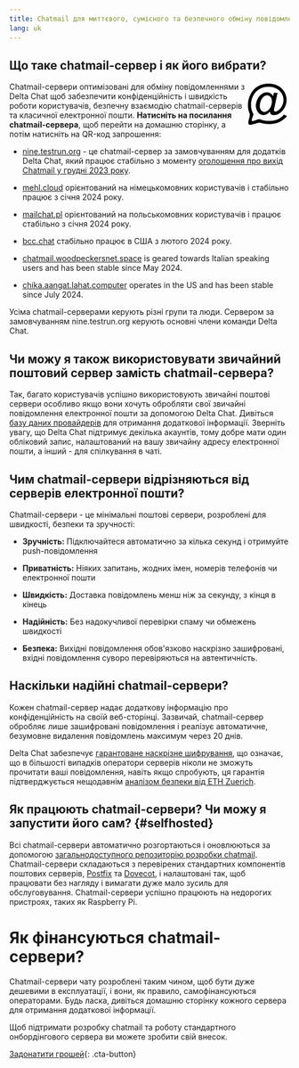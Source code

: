 ```yaml
---
title: Chatmail для миттєвого, сумісного та безпечного обміну повідомленнями
lang: uk
---
```



## Що таке chatmail-сервер і як його вибрати? 

<img alt="Chatmail logo" src="../assets/logos/chatmail.svg" width="80" style="float:right;" />

Chatmail-сервери оптимізовані для обміну повідомленнями з Delta Chat щоб забезпечити конфіденційність і швидкість роботи користувачів, безпечну взаємодію chatmail-серверів та класичної електронної пошти. **Натисніть на посилання chatmail-сервера**, щоб перейти на домашню сторінку, а потім натисніть на QR-код запрошення: 

- [nine.testrun.org](https://nine.testrun.org) - це chatmail-сервер за замовчуванням для додатків Delta Chat, який працює стабільно з моменту [оголошення про вихід Chatmail у грудні 2023 року](https://delta.chat/en/2023-12-13-chatmail).

- [mehl.cloud](https://mehl.cloud) орієнтований на німецькомовних користувачів і стабільно працює з січня 2024 року.

- [mailchat.pl](https://mailchat.pl) орієнтований на польськомовних користувачів і працює стабільно з січня 2024 року.

- [bcc.chat](https://bcc.chat) стабільно працює в США з лютого 2024 року.

- [chatmail.woodpeckersnet.space](https://chatmail.woodpeckersnest.space/)
  is geared towards Italian speaking users and has been 
  stable since May 2024.

- [chika.aangat.lahat.computer](https://chika.aangat.lahat.computer/)
  operates in the US and has been stable since July 2024.

Усіма chatmail-серверами керують різні групи та люди. Сервером за замовчуванням nine.testrun.org керують основні члени команди Delta Chat.

## Чи можу я також використовувати звичайний поштовий сервер замість chatmail-сервера?

Так, багато користувачів успішно використовують звичайні поштові сервери особливо якщо вони хочуть обробляти свої звичайні повідомлення електронної пошти за допомогою Delta Chat. Дивіться [базу даних провайдерів](https://providers.delta.chat) для отримання додаткової інформації. Зверніть увагу, що Delta Chat підтримує декілька акаунтів, тому добре мати один обліковий запис, налаштований на вашу звичайну адресу електронної пошти, а інший - для спілкування в чаті.


## Чим chatmail-сервери відрізняються від серверів електронної пошти?

Chatmail-сервери - це мінімальні поштові сервери, розроблені для швидкості, безпеки та зручності:

- **Зручність:** Підключайтеся автоматично за кілька секунд і отримуйте push-повідомлення

- **Приватність:** Ніяких запитань, жодних імен, номерів телефонів чи електронної пошти

- **Швидкість:** Доставка повідомлень менш ніж за секунду, з кінця в кінець

- **Надійність:** Без надокучливої перевірки спаму чи обмежень швидкості

- **Безпека:** Вихідні повідомлення обов'язково наскрізно зашифровані, вхідні повідомлення суворо перевіряються на автентичність.


## Наскільки надійні chatmail-сервери?

Кожен chatmail-сервер надає додаткову інформацію про конфіденційність на своїй веб-сторінці. Зазвичай, chatmail-сервер обробляє лише зашифровані повідомлення і реалізує автоматичне, безумовне видалення повідомлень максимум через 20 днів.

Delta Chat забезпечує [гарантоване наскрізне шифрування](https://delta.chat/en/2023-11-23-jumbo-42), що означає, що в більшості випадків оператори серверів ніколи не зможуть прочитати ваші повідомлення, навіть якщо спробують, ця гарантія підтверджується нещодавнім [аналізом безпеки від ETH Zuerich](https://delta.chat/en/2024-03-25-crypto-analysis-securejoin).


## Як працюють chatmail-сервери? Чи можу я запустити його сам? {#selfhosted}

Всі chatmail-сервери автоматично розгортаються і оновлюються за допомогою [загальнодоступного репозиторію розробки chatmail](https://github.com/deltachat/chatmail). Chatmail-сервери складаються з перевірених стандартних компонентів поштових серверів, [Postfix](https://postfix.org) та [Dovecot](https://dovecot.org), і налаштовані так, щоб працювати без нагляду і вимагати дуже мало зусиль для обслуговування. Chatmail-сервери успішно працюють на недорогих пристроях, таких як Raspberry Pi.


# Як фінансуються chatmail-сервери?

Chatmail-сервери чату розроблені таким чином, щоб бути дуже дешевими в експлуатації, і вони, як правило, самофінансуються операторами. Будь ласка, дивіться домашню сторінку кожного сервера для отримання додаткової інформації.

Щоб підтримати розробку chatmail та роботу стандартного онбордінгового сервера ви можете зробити свій внесок.

[Задонатити грошей](donate){: .cta-button}
